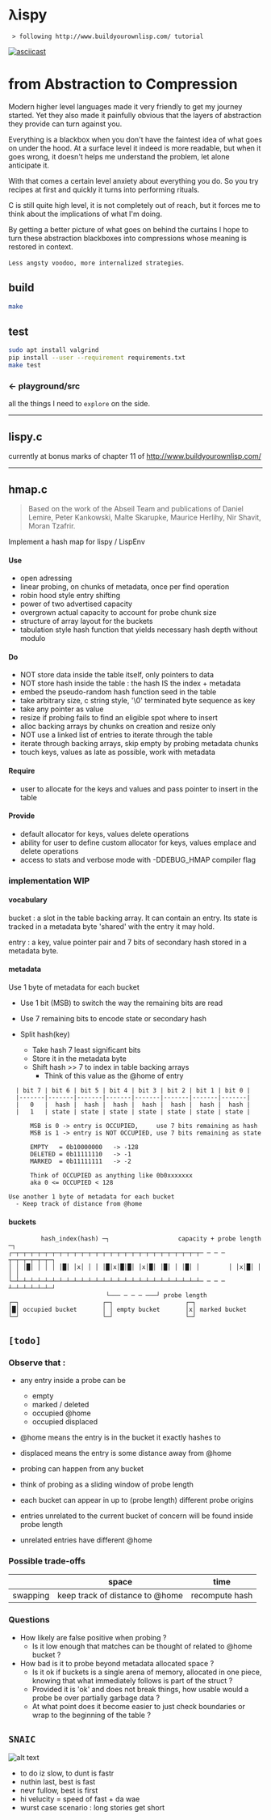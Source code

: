 # **&#955;ispy**
```
 > following http://www.buildyourownlisp.com/ tutorial
```
[![asciicast](https://asciinema.org/a/xUzkxNCyVGNhiKQoIAZdmF4Ms.png)](https://asciinema.org/a/xUzkxNCyVGNhiKQoIAZdmF4Ms?speed=2&theme=tango&size=medium&autoplay=1)

# from Abstraction to Compression
Modern higher level languages made it very friendly to get my journey 
started. Yet they also made it painfully obvious that the layers of 
abstraction they provide can turn against you. 

Everything is a blackbox when you don't have the faintest idea of what goes
on under the hood. At a surface level it indeed is more readable, but when 
it goes wrong, it doesn't helps me understand the problem, let alone 
anticipate it.

With that comes a certain level anxiety about everything you do. So you try 
recipes at first and quickly it turns into performing rituals. 

C is still quite high level, it is not completely out of reach, but it 
forces me to think about the implications of what I'm doing.

By getting a better picture of what goes on behind the curtains I hope to 
turn these abstraction blackboxes into compressions whose meaning is 
restored in context. 

`Less angsty voodoo, more internalized strategies`.

## build
```bash
make
```

## test
```bash
sudo apt install valgrind
pip install --user --requirement requirements.txt
make test
```
### ← playground/src
all the things I need to `explore` on the side.  

---
## lispy.c  
currently at bonus marks of chapter 11 of http://www.buildyourownlisp.com/  

---
## hmap.c
> Based on the work of the Abseil Team and publications of Daniel Lemire,
> Peter Kankowski, Malte Skarupke, Maurice Herlihy, Nir Shavit, 
> Moran Tzafrir.

Implement a hash map for lispy / LispEnv

#### Use
- open adressing
- linear probing, on chunks of metadata, once per find operation
- robin hood style entry shifting
- power of two advertised capacity
- overgrown actual capacity to account for probe chunk size
- structure of array layout for the buckets
- tabulation style hash function that yields necessary hash depth without 
  modulo

#### Do
- NOT store data inside the table itself, only pointers to data
- NOT store hash inside the table : the hash IS the index + metadata
- embed the pseudo-random hash function seed in the table
- take arbitrary size, c string style, '\0' terminated byte sequence as key
- take any pointer as value
- resize if probing fails to find an eligible spot where to insert
- alloc backing arrays by chunks on creation and resize only
- NOT use a linked list of entries to iterate through the table
- iterate through backing arrays, skip empty by probing metadata chunks
- touch keys, values as late as possible, work with metadata

#### Require
- user to allocate for the keys and values and pass pointer to insert 
  in the table

#### Provide
- default allocator for keys, values delete operations
- ability for user to define custom allocator for keys, values emplace and 
  delete operations
- access to stats and verbose mode with -DDEBUG_HMAP compiler flag

### implementation WIP

#### vocabulary

bucket : a slot in the table backing array. It can contain an entry. Its 
         state is tracked in a metadata byte 'shared' with the entry it may 
         hold.

entry : a key, value pointer pair and 7 bits of secondary hash stored in a
        metadata byte.

#### metadata
Use 1 byte of metadata for each bucket
  - Use 1 bit (MSB) to switch the way the remaining bits are read
  - Use 7 remaining bits to encode state or secondary hash

  - Split hash(key)
    + Take hash 7 least significant bits  
    + Store it in the metadata byte
    + Shift hash >> 7 to index in table backing arrays
      * Think of this value as the @home of entry


```
  | bit 7 | bit 6 | bit 5 | bit 4 | bit 3 | bit 2 | bit 1 | bit 0 |
  |-------|-------|-------|-------|-------|-------|-------|-------|
  |   0   |  hash |  hash |  hash |  hash |  hash |  hash |  hash |
  |   1   | state | state | state | state | state | state | state |

      MSB is 0 -> entry is OCCUPIED,     use 7 bits remaining as hash  
      MSB is 1 -> entry is NOT OCCUPIED, use 7 bits remaining as state

      EMPTY   = 0b10000000   -> -128
      DELETED = 0b11111110   -> -1
      MARKED  = 0b11111111   -> -2

      Think of OCCUPIED as anything like 0b0xxxxxxx
      aka 0 <= OCCUPIED < 128

Use another 1 byte of metadata for each bucket
  - Keep track of distance from @home
```


#### buckets
```
         hash_index(hash) ─┐                   capacity + probe length ─┐    
┌─┬─┬─┬─┬─┬─┬─┬─┬─┬─┬─┬─┬─┬─┬─┬─┬─┬─┬─┬─┬─┬─┬─┬─┬─┬─┬─ ─ ─ ─ ┬─┬─┬─┬─┬─┬─┐
│ │ │█│ │ │ │ │█│ │x│ │ │ │█│x│█│█│ │x│█│ │█│ │ │█│ │        │ │x│█│ │ │ │
└─┴─┴─┴─┴─┴─┴─┴─┴─┴─┴─┴─┴─┴─┴─┴─┴─┴─┴─┴─┴─┴─┴─┴─┴─┴─┴─ ─ ─ ─ ┴─┴─┴─┴─┴─┴─┘
                           └─── ─ ─ ─ ───┘ probe length
┌─┐                       ┌─┐                    ┌─┐
│█│ occupied bucket       │ │ empty bucket       │x│ marked bucket
└─┘                       └─┘                    └─┘
```

## `[todo]`
### Observe that :
  - any entry inside a probe can be 
      * empty
      * marked / deleted
      * occupied @home
      * occupied displaced

  - @home means the entry is in the bucket it exactly hashes to
  - displaced means the entry is some distance away from @home
  - probing can happen from any bucket
  - think of probing as a sliding window of probe length
  - each bucket can appear in up to (probe length) different probe origins
  - entries unrelated to the current bucket of concern will be found inside
    probe length
  - unrelated entries have different @home


### Possible trade-offs
|          | space                           | time                        |
|----------|---------------------------------|-----------------------------|
| swapping | keep track of distance to @home | recompute hash              |



### Questions
  - How likely are false positive when probing ?
    + Is it low enough that matches can be thought of related to 
      @home bucket ?
  - How bad is it to probe beyond metadata allocated space ?
    + Is it ok if buckets is a single arena of memory, allocated in one
      piece, knowing that what immediately follows is part of the struct ?
    + Provided it is 'ok' and does not break things, how usable would a 
      probe be over partially garbage data ?
    + At what point does it become easier to just check boundaries or wrap
      to the beginning of the table ?

## `SNAIC`
![alt text][nvrstap]
- to do iz slow, to dunt is fastr
- nuthin last, best is fast  
- nevr fullow, best is first
- hi velucity = speed of fast + da wae
- wurst case scenario : long stories get short


[nvrstap]: https://img.shields.io/static/v1?label=NEVR%20STAP&message=OLWIZ%20FASTR&color=ff69b4&style=for-the-badge "SNAIC --halp"